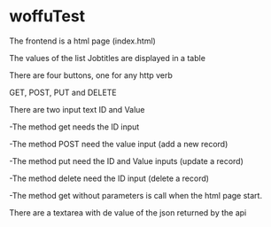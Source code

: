 # woffuTest
 
The frontend is a html page (index.html)

The values of the list Jobtitles are displayed in a table

There are four buttons, one for any http verb

GET, POST, PUT and DELETE

There are two input text ID and Value

-The method get needs the ID input

-The method POST need the value input (add a new record)

-The method put need the ID and Value inputs (update a record)

-The method delete need the ID input (delete a record)

-The method get without parameters is call when the html page start.

There are a textarea with de value of the json returned by the api

